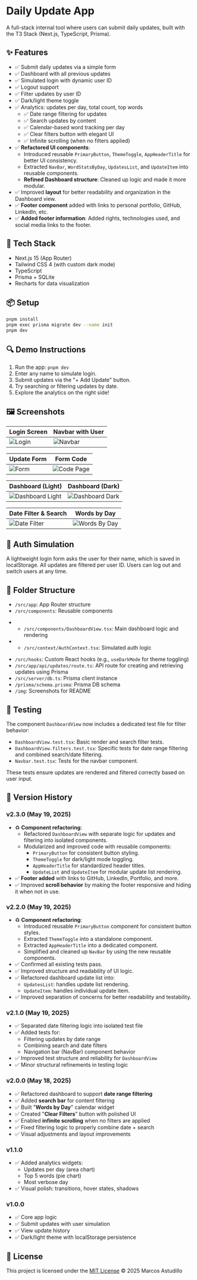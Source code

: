 # Daily Update App

A full-stack internal tool where users can submit daily updates, built with the T3 Stack (Next.js, TypeScript, Prisma).

## ✨ Features

- ✅ Submit daily updates via a simple form
- ✅ Dashboard with all previous updates
- ✅ Simulated login with dynamic user ID
- ✅ Logout support
- ✅ Filter updates by user ID
- ✅ Dark/light theme toggle
- ✅ Analytics: updates per day, total count, top words
  - ✅ Date range filtering for updates
  - ✅ Search updates by content
  - ✅ Calendar-based word tracking per day
  - ✅ Clear filters button with elegant UI
  - ✅ Infinite scrolling (when no filters applied)
- ✅ **Refactored UI components**:
  - Introduced reusable `PrimaryButton`, `ThemeToggle`, `AppHeaderTitle` for better UI consistency.
  - Extracted `NavBar`, `WordStatsByDay`, `UpdatesList`, and `UpdateItem` into reusable components.
  - **Refined Dashboard structure**: Cleaned up logic and made it more modular.
- ✅ Improved **layout** for better readability and organization in the Dashboard view.
- ✅ **Footer component** added with links to personal portfolio, GitHub, LinkedIn, etc.
- ✅ **Added footer information**: Added rights, technologies used, and social media links to the footer.


## 🚀 Tech Stack

- Next.js 15 (App Router)
- Tailwind CSS 4 (with custom dark mode)
- TypeScript
- Prisma + SQLite
- Recharts for data visualization

## 📦 Setup

```bash
pnpm install
pnpm exec prisma migrate dev --name init
pnpm dev
```

## 🔍 Demo Instructions

1. Run the app: `pnpm dev`
2. Enter any name to simulate login.
3. Submit updates via the "+ Add Update" button.
4. Try searching or filtering updates by date.
5. Explore the analytics on the right side!


## 🖼 Screenshots

| Login Screen | Navbar with User |
|--------------|------------------|
| ![Login](./img/login-screen.png) | ![Navbar](./img/navbar-logged.png) |

| Update Form | Form Code |
|-------------|------------|
| ![Form](./img/update-form.png) | ![Code Page](./img/code-page-tsx.png) |

| Dashboard (Light) | Dashboard (Dark) |
|-------------------|------------------|
| ![Dashboard Light](./img/dashboard-light.png) | ![Dashboard Dark](./img/dashboard-dark.png) |

| Date Filter & Search | Words by Day |
|----------------------|---------------|
| ![Date Filter](./img/date-filter-ui.png) | ![Words By Day](./img/words-by-day.png) |

## 🔐 Auth Simulation

A lightweight login form asks the user for their name, which is saved in localStorage. All updates are filtered per user ID. Users can log out and switch users at any time.

## 📁 Folder Structure

- `/src/app`: App Router structure
- `/src/components`: Reusable components
+ - `/src/components/DashboardView.tsx`: Main dashboard logic and rendering
+ - `/src/context/AuthContext.tsx`: Simulated auth logic
- `/src/hooks`: Custom React hooks (e.g., `useDarkMode` for theme toggling)
- `/src/app/api/updates/route.ts`: API route for creating and retrieving updates using Prisma
- `/src/server/db.ts`: Prisma client instance
- `/prisma/schema.prisma`: Prisma DB schema
- `/img`: Screenshots for README

## 🧪 Testing

The component `DashboardView` now includes a dedicated test file for filter behavior:
- `DashboardView.test.tsx`: Basic render and search filter tests.
- `DashboardView.filters.test.tsx`: Specific tests for date range filtering and combined search/date filtering.
- `Navbar.test.tsx`: Tests for the navbar component.

These tests ensure updates are rendered and filtered correctly based on user input.

## 📜 Version History

### v2.3.0 (May 19, 2025)
- ♻️ **Component refactoring**:
  - Refactored `DashboardView` with separate logic for updates and filtering into isolated components.
  - Modularized and improved code with reusable components:
    - `PrimaryButton` for consistent button styling.
    - `ThemeToggle` for dark/light mode toggling.
    - `AppHeaderTitle` for standardized header titles.
    - `UpdateList` and `UpdateItem` for modular update list rendering.
- ✅ **Footer added** with links to GitHub, LinkedIn, Portfolio, and more.
- ✅ Improved **scroll behavior** by making the footer responsive and hiding it when not in use.

### v2.2.0 (May 19, 2025)
- ♻️ **Component refactoring**:
  - Introduced reusable `PrimaryButton` component for consistent button styles.
  - Extracted `ThemeToggle` into a standalone component.
  - Extracted `AppHeaderTitle` into a dedicated component.
  - Simplified and cleaned up `NavBar` by using the new reusable components.
- ✅ Confirmed all existing tests pass.
- ✅ Improved structure and readability of UI logic.
- ✅ Refactored dashboard update list into:
  - `UpdatesList`: handles update list rendering.
  - `UpdateItem`: handles individual update item.
- ✅ Improved separation of concerns for better readability and testability.


### v2.1.0 (May 19, 2025)
- ✅ Separated date filtering logic into isolated test file
- ✅ Added tests for:
  - Filtering updates by date range
  - Combining search and date filters
  - Navigation bar (NavBar) component behavior
- ✅ Improved test structure and reliability for `DashboardView`
- ✅ Minor structural refinements in testing logic

### v2.0.0 (May 18, 2025)
- ✅ Refactored dashboard to support **date range filtering**
- ✅ Added **search bar** for content filtering
- ✅ Built "**Words by Day**" calendar widget
- ✅ Created "**Clear Filters**" button with polished UI
- ✅ Enabled **infinite scrolling** when no filters are applied
- ✅ Fixed filtering logic to properly combine date + search
- ✅ Visual adjustments and layout improvements

### v1.1.0
- ✅ Added analytics widgets:
  - Updates per day (area chart)
  - Top 5 words (pie chart)
  - Most verbose day
- ✅ Visual polish: transitions, hover states, shadows

### v1.0.0
- ✅ Core app logic
- ✅ Submit updates with user simulation
- ✅ View update history
- ✅ Dark/light theme with localStorage persistence


## 📝 License

This project is licensed under the [MIT License](./LICENSE) © 2025 Marcos Astudillo

